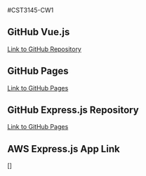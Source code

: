#CST3145-CW1

## GitHub Vue.js

[Link to GitHub Repository](https://github.com/Jo-costa/CST3145-CW1)

## GitHub Pages

[Link to GitHub Pages](https://jo-costa.github.io/CST3145-CW1-Frontend/)

## GitHub Express.js Repository

[Link to GitHub Pages](https://jo-costa.github.io/CST3145-CW1-Frontend/)

## AWS Express.js App Link

[]
